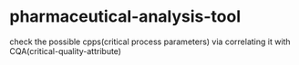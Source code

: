 # pharmaceutical-analysis-tool
check the possible cpps(critical process parameters) via correlating it with CQA(critical-quality-attribute)
